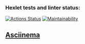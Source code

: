 ### Hexlet tests and linter status:
[![Actions Status](https://github.com/exicc/java-project-61/workflows/hexlet-check/badge.svg)](https://github.com/exicc/java-project-61/actions)
[![Maintainability](https://api.codeclimate.com/v1/badges/f4ed57ac46ee52dc4dde/maintainability)](https://codeclimate.com/github/exicc/java-project-61/maintainability)

## [Asciinema](https://asciinema.org/a/SqS2ZcIUyWcAEGku1F9bTW4G5/)
